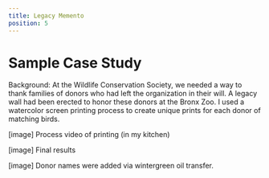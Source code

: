 ```yaml
---
title: Legacy Memento
position: 5
---
```


# Sample Case Study

Background: At the Wildlife Conservation Society, we needed a way to thank families of donors who had left the organization in their will. A legacy wall had been erected to honor these donors at the Bronx Zoo. I used a watercolor screen printing process to create unique prints for each donor of matching birds.

[image]
Process video of printing (in my kitchen)

[image]
Final results

[image]
Donor names were added via wintergreen oil transfer.
